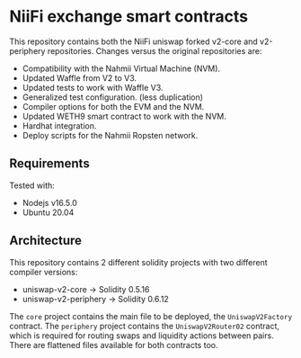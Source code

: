 # NiiFi exchange smart contracts

This repository contains both the NiiFi uniswap forked v2-core and v2-periphery repositories. Changes versus the original repositories are:
- Compatibility with the Nahmii Virtual Machine (NVM).
- Updated Waffle from V2 to V3.
- Updated tests to work with Waffle V3.
- Generalized test configuration. (less duplication)
- Compiler options for both the EVM and the NVM.
- Updated WETH9 smart contract to work with the NVM.
- Hardhat integration.
- Deploy scripts for the Nahmii Ropsten network.

## Requirements

Tested with:
- Nodejs v16.5.0
- Ubuntu 20.04

## Architecture

This repository contains 2 different solidity projects with two different compiler versions:
- uniswap-v2-core -> Solidity 0.5.16
- uniswap-v2-periphery -> Solidity 0.6.12

The `core` project contains the main file to be deployed, the `UniswapV2Factory` contract. The `periphery` project contains the `UniswapV2Router02` contract, which is required for routing swaps and liquidity actions between pairs. There are flattened files available for both contracts too.